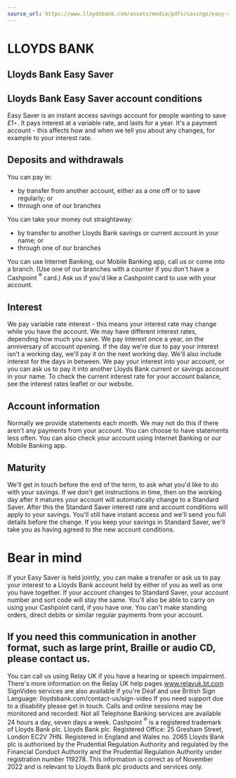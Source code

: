 ```yaml
---
source_url: https://www.lloydsbank.com/assets/media/pdfs/savings/easy-saver-conditions.pdf
---
```


# LLOYDS BANK

## Lloyds Bank Easy Saver

## Lloyds Bank Easy Saver account conditions

Easy Saver is an instant access savings account for people wanting to save $£ 1 \star$. It pays interest at a variable rate, and lasts for a year. It's a payment account - this affects how and when we tell you about any changes, for example to your interest rate.

## Deposits and withdrawals

You can pay in:

- by transfer from another account, either as a one off or to save regularly; or
- through one of our branches

You can take your money out straightaway:

- by transfer to another Lloyds Bank savings or current account in your name; or
- through one of our branches

You can use Internet Banking, our Mobile Banking app, call us or come into a branch. (Use one of our branches with a counter if you don't have a Cashpoint ${ }^{\circledR}$ card.)
Ask us if you'd like a Cashpoint card to use with your account.

## Interest

We pay variable rate interest - this means your interest rate may change while you have the account.
We may have different interest rates, depending how much you save.
We pay interest once a year, on the anniversary of account opening.
If the day we're due to pay your interest isn't a working day, we'll pay it on the next working day. We'll also include interest for the days in between.
We pay your interest into your account, or you can ask us to pay it into another Lloyds Bank current or savings account in your name. To check the current interest rate for your account balance, see the interest rates leaflet or our website.

## Account information

Normally we provide statements each month. We may not do this if there aren't any payments from your account.
You can choose to have statements less often.
You can also check your account using Internet Banking or our Mobile Banking app.

## Maturity

We'll get in touch before the end of the term, to ask what you'd like to do with your savings.
If we don't get instructions in time, then on the working day after it matures your account will automatically change to a Standard Saver. After this the Standard Saver interest rate and account conditions will apply to your savings.
You'll still have instant access and we'll send you full details before the change. If you keep your savings in Standard Saver, we'll take you as having agreed to the new account conditions.

# Bear in mind

If your Easy Saver is held jointly, you can make a transfer or ask us to pay your interest to a Lloyds Bank account held by either of you as well as one you have together.
If your account changes to Standard Saver, your account number and sort code will stay the same. You'll also be able to carry on using your Cashpoint card, if you have one.
You can't make standing orders, direct debits or similar regular payments from your account.

## If you need this communication in another format, such as large print, Braille or audio CD, please contact us.

You can call us using Relay UK if you have a hearing or speech impairment. There's more information on the Relay UK help pages www.relayuk.bt.com
SignVideo services are also available if you're Deaf and use British Sign Language: Iloydsbank.com/contact-us/sign-video If you need support due to a disability please get in touch.
Calls and online sessions may be monitored and recorded. Not all Telephone Banking services are available 24 hours a day, seven days a week.
Cashpoint ${ }^{\circledR}$ is a registered trademark of Lloyds Bank plc.
Lloyds Bank plc. Registered Office: 25 Gresham Street, London EC2V 7HN. Registered in England and Wales no. 2065 Lloyds Bank plc is authorised by the Prudential Regulation Authority and regulated by the Financial Conduct Authority and the Prudential Regulation Authority under registration number 119278.
This information is correct as of November 2022 and is relevant to Lloyds Bank plc products and services only.
